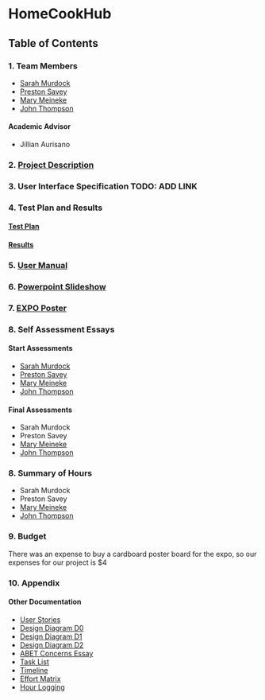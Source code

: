 # HomeCookHub

## Table of Contents

### 1. Team Members

- [Sarah Murdock](documentation/professional_biographies/bio-sarah-murdock.md)
- [Preston Savey](documentation/professional_biographies/bio-preston-savey.md)
- [Mary Meineke](documentation/professional_biographies/bio-mary-meineke.md)
- [John Thompson](documentation/professional_biographies/bio-johnathan-thompson.md)

#### Academic Advisor

- Jillian Aurisano

### 2. [Project Description](project-description.md)

### 3. User Interface Specification TODO: ADD LINK

### 4. Test Plan and Results

#### [Test Plan](documentation/Test%20Plan.md)
#### [Results](documentation/Test_Results.pdf)

### 5. [User Manual](documentation/User_Docs.md)

### 6. [Powerpoint Slideshow](documentation/Spring%20Design%20Presentation.pptx)

### 7. [EXPO Poster](documentation/EXPO%20Poster.pdf)

### 8. Self Assessment Essays

#### Start Assessments

- [Sarah Murdock](documentation/capstone_assessments/Sarah-Murdock-Capstone-Assessment.md)
- [Preston Savey](documentation/capstone_assessments/PrestonSavey-IndividualAssessment.md)
- [Mary Meineke](documentation/capstone_assessments/Mary%20Meineke%20Capstone%20Assessment.md)
- [John Thompson](documentation/capstone_assessments/johnathan-thompson-capstone-assessment.md)

#### Final Assessments

- Sarah Murdock
- Preston Savey
- [Mary Meineke](documentation/capstone_assessments/Mary_Meineke_Final_Self_Assessment.md)
- [John Thompson](documentation/capstone_assessments/johnathan-thompson-final-assessment.md)

### 8. Summary of Hours

- Sarah Murdock
- Preston Savey
- [Mary Meineke](documentation/Mary%20Meineke%20Hour%20Summary.md)
- [John Thompson](documentation/John_Thompson_Hours_Summary.md)

### 9. Budget

There was an expense to buy a cardboard poster board for the expo, so our expenses for our project is $4

### 10. Appendix
#### Other Documentation
- [User Stories](documentation/User_Stories.md)
- [Design Diagram D0](documentation/design_diagrams/design_d0.JPG)
- [Design Diagram D1](documentation/design_diagrams/design_d1.JPG)
- [Design Diagram D2](documentation/design_diagrams/design_d2.JPG)
- [ABET Concerns Essay](documentation/Project%20Constraints.md)
- [Task List](documentation/tasklist.md)
- [Timeline](documentation/Timeline.md)
- [Effort Matrix](documentation/Effort%20Matrix.md)
- [Hour Logging](documentation/Recorded%20Hours.md)
